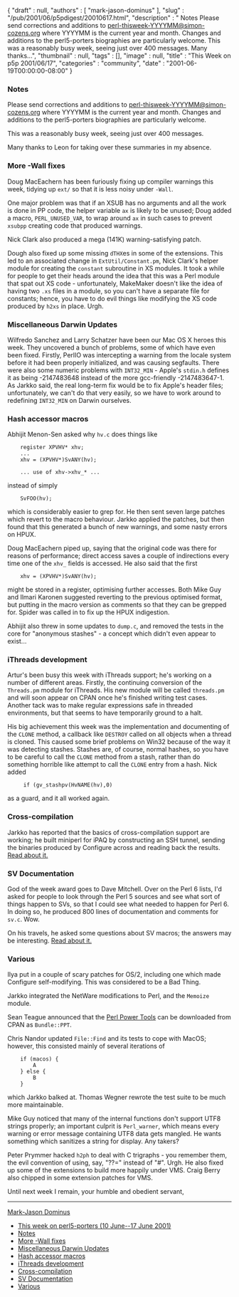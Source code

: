 {
   "draft" : null,
   "authors" : [
      "mark-jason-dominus"
   ],
   "slug" : "/pub/2001/06/p5pdigest/20010617.html",
   "description" : " Notes Please send corrections and additions to perl-thisweek-YYYYMM@simon-cozens.org where YYYYMM is the current year and month. Changes and additions to the perl5-porters biographies are particularly welcome. This was a reasonably busy week, seeing just over 400 messages. Many thanks...",
   "thumbnail" : null,
   "tags" : [],
   "image" : null,
   "title" : "This Week on p5p 2001/06/17",
   "categories" : "community",
   "date" : "2001-06-19T00:00:00-08:00"
}



### <span id="Notes">Notes</span>

Please send corrections and additions to perl-thisweek-YYYYMM@simon-cozens.org where YYYYMM is the current year and month. Changes and additions to the perl5-porters biographies are particularly welcome.

This was a reasonably busy week, seeing just over 400 messages.

Many thanks to Leon for taking over these summaries in my absence.

### <span id="More__Wall_fixes">More -Wall fixes</span>

Doug MacEachern has been furiously fixing up compiler warnings this week, tidying up `ext/` so that it is less noisy under `-Wall`.

One major problem was that if an XSUB has no arguments and all the work is done in PP code, the helper variable `ax` is likely to be unused; Doug added a macro, `PERL_UNUSED_VAR`, to wrap around `ax` in such cases to prevent `xsubpp` creating code that produced warnings.

Nick Clark also produced a mega (141K) warning-satisfying patch.

Dough also fixed up some missing `dTHX`es in some of the extensions. This led to an associated change in `ExtUtil/Constant.pm`, Nick Clark's helper module for creating the `constant` subroutine in XS modules. It took a while for people to get their heads around the idea that this was a Perl module that spat out XS code - unfortunately, MakeMaker doesn't like the idea of having two `.xs` files in a module, so you can't have a separate file for constants; hence, you have to do evil things like modifying the XS code produced by `h2xs` in place. Urgh.

### <span id="Miscellaneous_Darwin_Updates">Miscellaneous Darwin Updates</span>

Wilfredo Sanchez and Larry Schatzer have been our Mac OS X heroes this week. They uncovered a bunch of problems, some of which have even been fixed. Firstly, PerlIO was intercepting a warning from the locale system before it had been properly initialized, and was causing segfaults. There were also some numeric problems with `INT32_MIN` - Apple's `stdin.h` defines it as being -2147483648 instead of the more gcc-friendly -2147483647-1. As Jarkko said, the real long-term fix would be to fix Apple's header files; unfortunately, we can't do that very easily, so we have to work around to redefining `INT32_MIN` on Darwin ourselves.

### <span id="Hash_accessor_macros">Hash accessor macros</span>

Abhijit Menon-Sen asked why `hv.c` does things like

        register XPVHV* xhv;
        ...
        xhv = (XPVHV*)SvANY(hv);

        ... use of xhv->xhv_* ...

instead of simply

        SvFOO(hv);

which is considerably easier to grep for. He then sent seven large patches which revert to the macro behaviour. Jarkko applied the patches, but then found that this generated a bunch of new warnings, and some nasty errors on HPUX.

Doug MacEachern piped up, saying that the original code was there for reasons of performance; direct access saves a couple of indirections every time one of the `xhv_` fields is accessed. He also said that the first

        xhv = (XPVHV*)SvANY(hv);

might be stored in a register, optimising further accesses. Both Mike Guy and Ilmari Karonen suggested reverting to the previous optimised format, but putting in the macro version as comments so that they can be grepped for. Spider was called in to fix up the HPUX indigestion.

Abhijit also threw in some updates to `dump.c`, and removed the tests in the core for "anonymous stashes" - a concept which didn't even appear to exist...

### <span id="iThreads_development">iThreads development</span>

Artur's been busy this week with iThreads support; he's working on a number of different areas. Firstly, the continuing conversion of the `Threads.pm` module for iThreads. His new module will be called `threads.pm` and will soon appear on CPAN once he's finished writing test cases. Another tack was to make regular expressions safe in threaded environments, but that seems to have temporarily ground to a halt.

His big achievement this week was the implementation and documenting of the `CLONE` method, a callback like `DESTROY` called on all objects when a thread is cloned. This caused some brief problems on Win32 because of the way it was detecting stashes. Stashes are, of course, normal hashes, so you have to be careful to call the `CLONE` method from a stash, rather than do something horrible like attempt to call the `CLONE` entry from a hash. Nick added

         if (gv_stashpv(HvNAME(hv),0)

as a guard, and it all worked again.

### <span id="Cross_compilation">Cross-compilation</span>

Jarkko has reported that the basics of cross-compilation support are working; he built miniperl for iPAQ by constructing an SSH tunnel, sending the binaries produced by Configure across and reading back the results. [Read about it.](http://www.xray.mpe.mpg.de/mailing-lists/perl5-porters/2001-06/msg00737.html)

### <span id="SV_Documentation">SV Documentation</span>

God of the week award goes to Dave Mitchell. Over on the Perl 6 lists, I'd asked for people to look through the Perl 5 sources and see what sort of things happen to SVs, so that I could see what needed to happen for Perl 6. In doing so, he produced 800 lines of documentation and comments for `sv.c`. Wow.

On his travels, he asked some questions about SV macros; the answers may be interesting. [Read about it.](http://www.xray.mpe.mpg.de/mailing-lists/perl5-porters/2001-06/msg00586.html)

### <span id="Various">Various</span>

Ilya put in a couple of scary patches for OS/2, including one which made Configure self-modifying. This was considered to be a Bad Thing.

Jarkko integrated the NetWare modifications to Perl, and the `Memoize` module.

Sean Teague announced that the [Perl Power Tools](http://language.perl.com/ppt/) can be downloaded from CPAN as `Bundle::PPT`.

Chris Nandor updated `File::Find` and its tests to cope with MacOS; however, this consisted mainly of several iterations of

        if (macos) {
            A
        } else {
            B
        }

which Jarkko balked at. Thomas Wegner rewrote the test suite to be much more maintainable.

Mike Guy noticed that many of the internal functions don't support UTF8 strings properly; an important culprit is `Perl_warner`, which means every warning or error message containing UTF8 data gets mangled. He wants something which sanitizes a string for display. Any takers?

Peter Prymmer hacked `h2ph` to deal with C trigraphs - you remember them, the evil convention of using, say, "??=" instead of "\#". Urgh. He also fixed up some of the extensions to build more happily under VMS. Craig Berry also chipped in some extension patches for VMS.

Until next week I remain, your humble and obedient servant,

------------------------------------------------------------------------

[Mark-Jason Dominus](mailto:mjd-perl-thisweek-200106+@plover.com)
-   [This week on perl5-porters (10 June--17 June 2001)](#This_week_on_perl5_porters_10_June__17_June_2001)
-   [Notes](#Notes)
-   [More -Wall fixes](#More__Wall_fixes)
-   [Miscellaneous Darwin Updates](#Miscellaneous_Darwin_Updates)
-   [Hash accessor macros](#Hash_accessor_macros)
-   [iThreads development](#iThreads_development)
-   [Cross-compilation](#Cross_compilation)
-   [SV Documentation](#SV_Documentation)
-   [Various](#Various)

